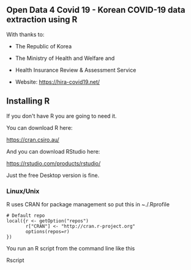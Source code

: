 ## Open Data 4 Covid 19 - Korean COVID-19 data extraction using R

With thanks to:

  * The Republic of Korea

  * The Ministry of Health and Welfare and

  * Health Insurance Review & Assessment Service

  * Website: https://hira-covid19.net/

## Installing R

If you don't have R you are going to need it.

You can download R here:

https://cran.csiro.au/

And you can download RStudio here:

https://rstudio.com/products/rstudio/

Just the free Desktop version is fine.

### Linux/Unix

R uses CRAN for package management so put this in ~./.Rprofile

```
# Default repo
local({r <- getOption("repos")
       r["CRAN"] <- "http://cran.r-project.org" 
       options(repos=r)
})
```

You run an R script from the command line like this

Rscript <script>

Or you can do this

```
$ which Rscript
/usr/local/bin/Rscript
```

Then put 

```#!/usr/local/bin/Rscript``` in the shebang line and make the file executable with 

```
chmod 755 <script>
```

RStudio may look after the details for you will need to consult https://rstudio.com/products/rstudio/ for details

### Windows

If you use Windows, I'm sorry but I can't help. 

I don't use Windows bbut feel free to add instructions here!

## Extra Files

### Documents directory

We have added the current Korean instructional material into Documents. These have been auto-translated into English. Improved translations welcome

### Korean_Codes directory

This directory contains some of the mappings from codes to english strings.

The PDF with the Korean name is the source of many of the codes. It is in Korean and can't be autotranslated but you can find the code you are interested in
and then translate the code numbers. 

Please remember to make code number text in Excel otherwise it will strip the leading 0's and will not match properly

## Running this code

```
$ rm -rf Results/*
$ Rscript extract.R
$ ls Results/
care_info_covid.csv              demographic_data.csv             medication_info_past_history.csv
care_info_past_history.csv       medication_info_covid.csv
$ 
```
